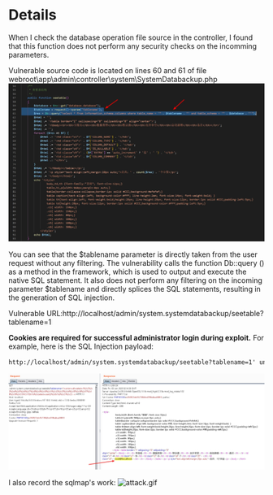 # Details
When I check the database operation file source in the controller, I found that this function does not perform any security checks on the incomming parameters.

Vulnerable source code is located on lines 60 and 61 of file webroot\app\admin\controller\system\SystemDatabackup.php
![code.jpg](/src/crmeb/code.jpg)

You can see that the $tablename parameter is directly taken from the user request without any filtering. The vulnerability calls the function Db::query () as a method in the framework, which is used to output and execute the native SQL statement. It also does not perform any filtering on the incoming parameter $tablename and directly splices the SQL statements, resulting in the generation of SQL injection.

Vulnerable URL:http://localhost/admin/system.systemdatabackup/seetable?tablename=1

**Cookies are required for successful administrator login during exploit.** For example, here is the SQL Injection payload:

```markdown
http://localhost/admin/system.systemdatabackup/seetable?tablename=1' union all select 1,2,3,4,5,6,7,8,9,10,11,12,13,14,15,16,17,18,19,CONCAT(0x7e,(select user()),0x7e),21,22--+
```
![example.jpg](src/crmeb/example.jpg)

I also record the sqlmap's work:
![attack.gif](/src/crmeb/attack.gif)
